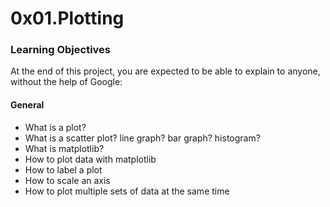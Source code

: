 # 0x01.Plotting

### Learning Objectives
At the end of this project, you are expected to be able to explain to anyone, without the help of Google:

#### General
- What is a plot?
- What is a scatter plot? line graph? bar graph? histogram?
- What is matplotlib?
- How to plot data with matplotlib
- How to label a plot
- How to scale an axis
- How to plot multiple sets of data at the same time


